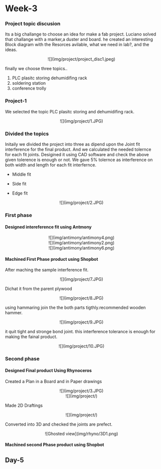 # Week-3

### Project topic discusion
Its a big challange to choose an idea for make a fab project. Luciano solved that challange with a marker,a duster and  board. he created an interesting Block diagram with the Resorces avilable, what we need in lab?, and the ideas.

<center>![](img/project/project_disc1.jpeg)</center>

finally we choose three topics..

1. PLC plasitc storing dehumidifing rack
2. soldering station
3. conference trolly


### Project-1

We selected the topic PLC plasitc storing and dehumidifing rack.

<center>![](img/project/1.JPG)</center>

### Divided the topics

Initaily we divided the project into three as dipend upon the Joint fit interference for the final product. And we calculated the needed tolernce for each fit joints. Desigined it using CAD software and check the above given tolerence is enough or not. We gave 5% tolernce as interference on both width and length for each fit interfernce.

* Middle fit

* Side fit

* Edge fit

<center>![](img/project/2.JPG)</center>

### First phase

#### Designed  intereference fit using Antmony

<center>![](img/antimony/antimony4.png)</center>

<center>![](img/antimony/antimony2.png)</center>

<center>![](img/antimony/antimony6.png)</center>


#### Machined First Phase product using Shopbot

After maching the sample interference fit.

<center>![](img/project/7.JPG)</center>

Dichat it from the parent plywood

<center>![](img/project/8.JPG)</center>

using hammaring join the the both parts tigthly.recommended wooden hammer. 

<center>![](img/project/9.JPG)</center>

it quit tight and stronge bond joint. this interference tolerance is enough for making the fainal product.

<center>![](img/project/10.JPG)</center>

### Second phase

#### Designed Final product Using Rhynoceros


Created a Plan in a Board and in Paper drawings

<center>![](img/project/3.JPG)</center>

<center>![](img/project/)</center>

Made 2D Draftings

<center>![](img/project/)</center>

Converted into 3D and checked the joints are prefect.

<center>![Ghosted view](img/rhyno/3D1.png)</center>


#### Machined second Phase product using Shopbot

## Day-5
